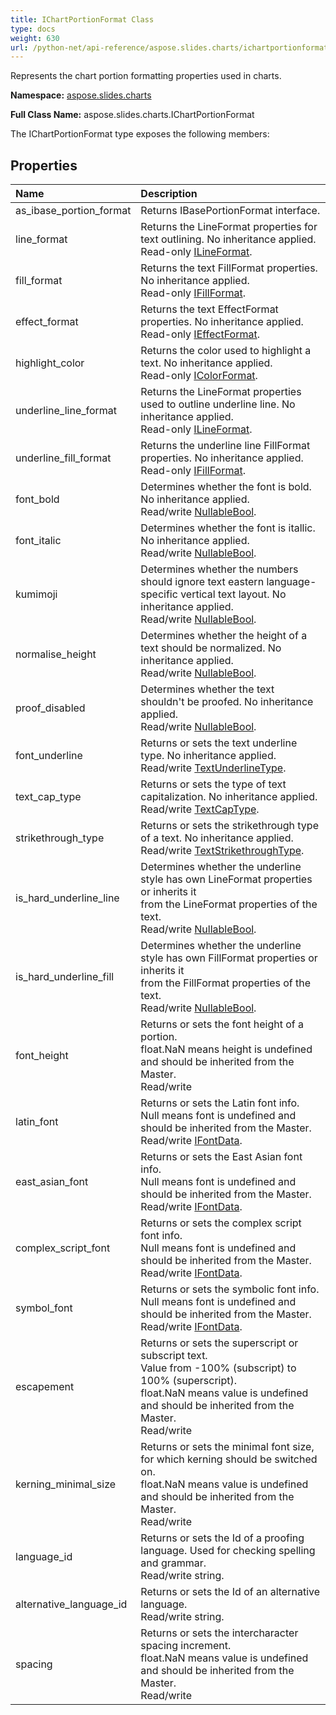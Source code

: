```yaml
---
title: IChartPortionFormat Class
type: docs
weight: 630
url: /python-net/api-reference/aspose.slides.charts/ichartportionformat/
---
```


Represents the chart portion formatting properties used in charts.

**Namespace:** [aspose.slides.charts](/slides/python-net/api-reference/aspose.slides.charts/)

**Full Class Name:** aspose.slides.charts.IChartPortionFormat



The IChartPortionFormat type exposes the following members:
## **Properties**
|**Name**|**Description**|
| :- | :- |
|as_ibase_portion_format|Returns IBasePortionFormat interface.|
|line_format|Returns the LineFormat properties for text outlining. No inheritance applied.<br/>            Read-only [ILineFormat](/slides/python-net/api-reference/aspose.slides/ilineformat/).|
|fill_format|Returns the text FillFormat properties. No inheritance applied.<br/>            Read-only [IFillFormat](/slides/python-net/api-reference/aspose.slides/ifillformat/).|
|effect_format|Returns the text EffectFormat properties. No inheritance applied.<br/>            Read-only [IEffectFormat](/slides/python-net/api-reference/aspose.slides/ieffectformat/).|
|highlight_color|Returns the color used to highlight a text. No inheritance applied.<br/>            Read-only [IColorFormat](/slides/python-net/api-reference/aspose.slides/icolorformat/).|
|underline_line_format|Returns the LineFormat properties used to outline underline line. No inheritance applied.<br/>            Read-only [ILineFormat](/slides/python-net/api-reference/aspose.slides/ilineformat/).|
|underline_fill_format|Returns the underline line FillFormat properties. No inheritance applied.<br/>            Read-only [IFillFormat](/slides/python-net/api-reference/aspose.slides/ifillformat/).|
|font_bold|Determines whether the font is bold. No inheritance applied.<br/>            Read/write [NullableBool](/slides/python-net/api-reference/aspose.slides/nullablebool/).|
|font_italic|Determines whether the font is itallic. No inheritance applied.<br/>            Read/write [NullableBool](/slides/python-net/api-reference/aspose.slides/nullablebool/).|
|kumimoji|Determines whether the numbers should ignore text eastern language-specific vertical text layout. No inheritance applied.<br/>            Read/write [NullableBool](/slides/python-net/api-reference/aspose.slides/nullablebool/).|
|normalise_height|Determines whether the height of a text should be normalized. No inheritance applied.<br/>            Read/write [NullableBool](/slides/python-net/api-reference/aspose.slides/nullablebool/).|
|proof_disabled|Determines whether the text shouldn't be proofed. No inheritance applied.<br/>            Read/write [NullableBool](/slides/python-net/api-reference/aspose.slides/nullablebool/).|
|font_underline|Returns or sets the text underline type. No inheritance applied.<br/>            Read/write [TextUnderlineType](/slides/python-net/api-reference/aspose.slides/textunderlinetype/).|
|text_cap_type|Returns or sets the type of text capitalization. No inheritance applied.<br/>            Read/write [TextCapType](/slides/python-net/api-reference/aspose.slides/textcaptype/).|
|strikethrough_type|Returns or sets the strikethrough type of a text. No inheritance applied.<br/>            Read/write [TextStrikethroughType](/slides/python-net/api-reference/aspose.slides/textstrikethroughtype/).|
|is_hard_underline_line|Determines whether the underline style has own LineFormat properties or inherits it<br/>            from the LineFormat properties of the text.<br/>            Read/write [NullableBool](/slides/python-net/api-reference/aspose.slides/nullablebool/).|
|is_hard_underline_fill|Determines whether the underline style has own FillFormat properties or inherits it<br/>            from the FillFormat properties of the text.<br/>            Read/write [NullableBool](/slides/python-net/api-reference/aspose.slides/nullablebool/).|
|font_height|Returns or sets the font height of a portion.<br/>            float.NaN means height is undefined and should be inherited from the Master.<br/>            Read/write|
|latin_font|Returns or sets the Latin font info.<br/>            Null means font is undefined and should be inherited from the Master.<br/>            Read/write [IFontData](/slides/python-net/api-reference/aspose.slides/ifontdata/).|
|east_asian_font|Returns or sets the East Asian font info.<br/>            Null means font is undefined and should be inherited from the Master.<br/>            Read/write [IFontData](/slides/python-net/api-reference/aspose.slides/ifontdata/).|
|complex_script_font|Returns or sets the complex script font info.<br/>            Null means font is undefined and should be inherited from the Master.<br/>            Read/write [IFontData](/slides/python-net/api-reference/aspose.slides/ifontdata/).|
|symbol_font|Returns or sets the symbolic font info.<br/>            Null means font is undefined and should be inherited from the Master.<br/>            Read/write [IFontData](/slides/python-net/api-reference/aspose.slides/ifontdata/).|
|escapement|Returns or sets the superscript or subscript text.<br/>            Value from -100% (subscript) to 100% (superscript).<br/>            float.NaN means value is undefined and should be inherited from the Master.<br/>            Read/write|
|kerning_minimal_size|Returns or sets the minimal font size, for which kerning should be switched on.<br/>            float.NaN means value is undefined and should be inherited from the Master.<br/>            Read/write|
|language_id|Returns or sets the Id of a proofing language. Used for checking spelling and grammar.<br/>            Read/write string.|
|alternative_language_id|Returns or sets the Id of an alternative language.<br/>            Read/write string.|
|spacing|Returns or sets the intercharacter spacing increment.<br/>            float.NaN means value is undefined and should be inherited from the Master.<br/>            Read/write|
